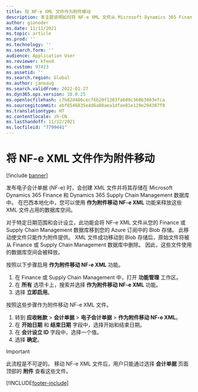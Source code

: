 ```yaml
---
title: 将 NF-e XML 文件作为附件移动
description: 本主题说明如何将 NF-e XML 文件从 Microsoft Dynamics 365 Finance 或 Dynamics 365 Supply Chain Management 数据库中移出，并将它们作为附件提供。
author: gionoder
ms.date: 11/11/2021
ms.topic: article
ms.prod: ''
ms.technology: ''
ms.search.form: ''
audience: Application User
ms.reviewer: kfend
ms.custom: 97423
ms.assetid: ''
ms.search.region: Global
ms.author: janeaug
ms.search.validFrom: 2022-01-27
ms.dyn365.ops.version: 10.0.25
ms.openlocfilehash: c7b82d486cecf6b20f1283fa609c360b3003efca
ms.sourcegitcommit: ebf6546835e4d6a80aea1dfae81e119e294387f0
ms.translationtype: HT
ms.contentlocale: zh-CN
ms.lasthandoff: 11/12/2021
ms.locfileid: "7799441"
---
```

# <a name="move-nf-e-xml-files-as-attachments"></a>将 NF-e XML 文件作为附件移动

[!include [banner](../includes/banner.md)] 


发布电子会计单据 (NF-e) 时，会创建 XML 文件并将其存储在 Microsoft Dynamics 365 Finance 和 Dynamics 365 Supply Chain Management 数据库中。 在巴西本地化中，您可以使用 **作为附件移动 NF-e XML** 功能来释放这些 XML 文件占用的数据库空间。

对于特定日期范围和会计设立，此功能会将 NF-e XML 文件从您的 Finance 或 Supply Chain Management 数据库移到您的 Azure 订阅中的 Blob 存储。 此移动使文件只能作为附件提供。 XML 文件成功移动到 Blob 存储后，原始文件将被从 Finance 或 Supply Chain Management 数据库中删除。 因此，这些文件使用的数据库空间会被释放。

按照以下步骤启用 **作为附件移动 NF-e XML** 功能。

1. 在 Finance 或 Supply Chain Management 中，打开 **功能管理** 工作区。
2. 在 **所有** 选项卡上，搜索并选择 **作为附件移动 NF-e XML** 功能。
3. 选择 **立即启用**。

按照这些步骤作为附件移动 NF-e XML 文件。

1. 转到 **应收帐款** \> **会计单据** \> **电子会计单据** \> **作为附件移动 NF-e XML**。
2. 在 **开始日期** 和 **结束日期** 字段中，选择开始和结束日期。
3. 在 **会计设立 ID** 字段中，选择一个值。
4. 选择 **确定**。

> [!IMPORTANT]
> 此流程是不可逆的。 移动 NF-e XML 文件后，用户只能通过选择 **会计单据** 页面顶部的 **附件** 查看这些文件。

[!INCLUDE[footer-include](../../includes/footer-banner.md)]
